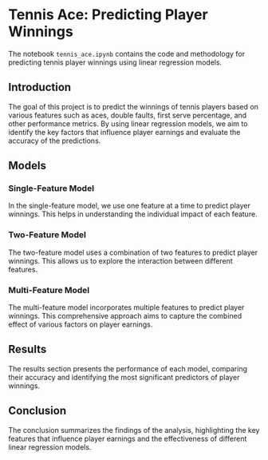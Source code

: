 # Tennis Ace: Predicting Player Winnings

The notebook `tennis_ace.ipynb` contains the code and methodology for predicting tennis player winnings using linear regression models.

## Introduction
The goal of this project is to predict the winnings of tennis players based on various features such as aces, double faults, first serve percentage, and other performance metrics. By using linear regression models, we aim to identify the key factors that influence player earnings and evaluate the accuracy of the predictions.

## Models

### Single-Feature Model
In the single-feature model, we use one feature at a time to predict player winnings. This helps in understanding the individual impact of each feature.

### Two-Feature Model
The two-feature model uses a combination of two features to predict player winnings. This allows us to explore the interaction between different features.

### Multi-Feature Model
The multi-feature model incorporates multiple features to predict player winnings. This comprehensive approach aims to capture the combined effect of various factors on player earnings.

## Results
The results section presents the performance of each model, comparing their accuracy and identifying the most significant predictors of player winnings.

## Conclusion
The conclusion summarizes the findings of the analysis, highlighting the key features that influence player earnings and the effectiveness of different linear regression models.